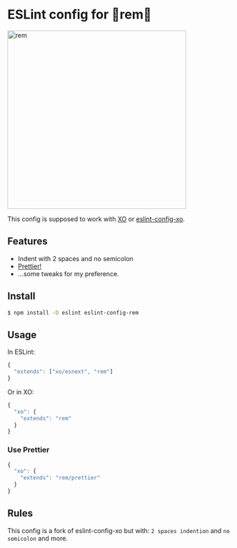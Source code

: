 # ESLint config for 🌟rem🌟

<img src="./media/rem.gif" alt="rem" width="400">

This config is supposed to work with [XO](https://github.com/sindresorhus/xo) or [eslint-config-xo](https://github.com/sindresorhus/eslint-config-xo).

## Features

- Indent with 2 spaces and no semicolon
- [Prettier!](#prettier)
- ...some tweaks for my preference.

## Install

```bash
$ npm install -D eslint eslint-config-rem
```

## Usage

In ESLint:

```js
{
  "extends": ["xo/esnext", "rem"]
}
```

Or in XO:

```js
{
  "xo": {
    "extends": "rem"
  }
}
```

### Use Prettier

```js
{
  "xo": {
    "extends": "rem/prettier"
  }
}
```

## Rules

This config is a fork of eslint-config-xo but with: `2 spaces indention` and `no semicolon` and more.